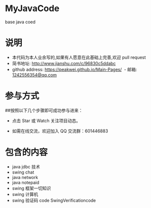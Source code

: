 # MyJavaCode
base java coed

# 说明
  - 本代码为本人业余写的,如果有人愿意在此基础上完善,欢迎 pull request 
  - 简书地址: http://www.jianshu.com/c/96830c5ddabc
  - github address: https://peakwei.github.io/Main-Pages/
  - 邮箱: 1242556354@qq.com
  
# 参与方式
##按照以下几个步骤即可成功参与进来：

- 点击 Star 或 Watch 关注项目动态。

- 如需在线交流，欢迎加入 QQ 交流群：601446883

# 包含的内容
  - java jdbc 技术
  - swing chat 
  - java network
  - java notepaid
  - swing 框架一切知识
  - swing 计算机
  - swing 验证码 code SwingVerificationcode
